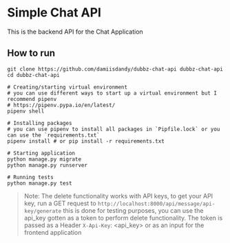 # Simple Chat API
This is the backend API for the Chat Application

## How to run
```
git clone https://github.com/damiisdandy/dubbz-chat-api dubbz-chat-api
cd dubbz-chat-api

# Creating/starting virtual environment
# you can use different ways to start up a virtual environment but I recommend pipenv
# https://pipenv.pypa.io/en/latest/
pipenv shell

# Installing packages
# you can use pipenv to install all packages in `Pipfile.lock` or you can use the `requirements.txt`
pipenv install # or pip install -r requirements.txt

# Starting application
python manage.py migrate
python manage.py runserver

# Running tests
python manage.py test
```

> Note: The delete functionality works with API keys, to get your API key, run a GET request to `http://localhost:8000/api/message/api-key/generate` this is done for testing purposes, you can use the api_key gotten as a token to perform delete functionality.
> The token is passed as a Header `X-Api-Key`: <api_key> or as an input for the frontend application